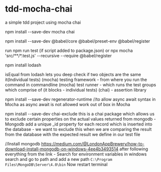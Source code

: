 # tdd-mocha-chai
a simple tdd project using mocha chai

npm install --save-dev mocha chai

npm install --save-dev @babel/core @babel/preset-env @babel/register

run
npm run test (if script added to package.json)
or
npx mocha 'src/**/*.test.js' --recursive --require @babel/register

npm install lodash

isEqual from lodash lets you deep check if two objects are the same
it(Individual tests)
(mocha) testing framework - from where you run the command in commandline
(mocha) test runner - which runs the test groups which comprise of (it blocks - individual tests)
(chai) - assertion library

npm install --save-dev regenerator-runtime
//to allow async await syntax in Mocha as async await is not allowed work out of box in Mocha


npm install --save-dev chai-exclude
this is a chai package which allows us to exclude certain properties on the actual values returned from mongodb - Mongodb add a unique _id property for each record which is inserted into the database - we want to exclude this when we are comparing the result from the database with the expected result we define in our test file

//Install mongodb
https://medium.com/@LondonAppBrewery/how-to-download-install-mongodb-on-windows-4ee4b3493514
after following everything from the link - Search for environment variables in windows search and go to path and add a new path `C:\Program Files\MongoDB\Server\4.0\bin`
Now restart terminal
